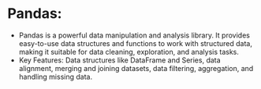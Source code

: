 # Pandas:

* Pandas is a powerful data manipulation and analysis library. It provides easy-to-use data structures and functions to work with structured data, making it suitable for data cleaning, exploration, and analysis tasks.
* Key Features: Data structures like DataFrame and Series, data alignment, merging and joining datasets, data filtering, aggregation, and handling missing data.
